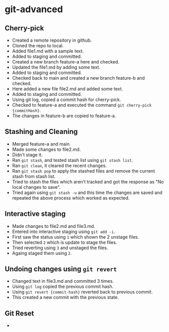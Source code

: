 # git-advanced

## Cherry-pick

- Created a remote repository in github.
- Cloned the repo to local.
- Added file1.md with a sample text.
- Added to staging and committed.
- Created a new branch feature-a here and checked.
- Updated the file1.md by adding some text.
- Added to staging and committed.
- Checked back to main and created a new branch feature-b and checked.
- Here added a new file file2.md and added some text.
- Added to staging and committed.
- Using git log, copied a commit hash for cherry-pick.
- Checked to feature-a and executed the command `git cherry-pick {commitHash}`.
- The changes in feature-b are copied to feature-a.

## Stashing and Cleaning

- Merged feature-a and main.
- Made some changes to file2.md.
- Didn't stage it.
- Ran `git stash`, and tested stash list using `git stash list`.
- Ran `git clean`, it cleared the recent changes.
- Ran `git stash pop` to apply the stashed files and remove the current stash from stash list.
- Tried to stash the files which aren't tracked and got the response as "No local changes to save".
- Tried again using `git stash -u` and this time the changes are saved and repeated the above process which worked as expected.

## Interactive staging

- Made changes to file2.md and file3.md.
- Entered into interactive staging using `git add -i`.
- First saw the status using `1` which shown the 2 unstage files.
- Then selected `2` which is update to stage the files.
- Tried reverting using `3` and unstaged the files.
- Againg staged them using `2`.

## Undoing changes using `git revert`

- Changed text in file3.md and committed 3 times.
- Using `git log` copied the previous commit hash.
- Using `git revert {commit-hash}` reverted back to previous commit.
- This created a new commit with the previous state.

## Git Reset

- 